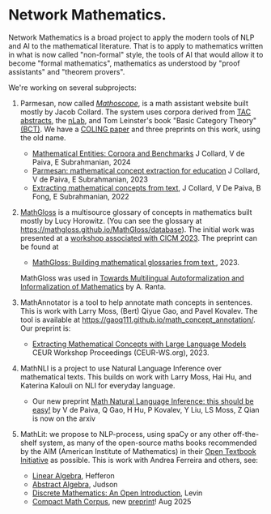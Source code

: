 # Network Mathematics.

Network Mathematics is a broad project to apply the modern tools of NLP and AI to the mathematical literature. That is to apply to mathematics written in what is now called "non-formal"  style, the tools of AI that would allow it to become "formal mathematics", mathematics as understood by "proof assistants" and "theorem provers".

We're working on several subprojects: 

1. Parmesan, now called *[Mathoscope](http://www.jacobcollard.com/mathoscope/)*,  is a math assistant website built mostly by Jacob Collard. 
   The system uses corpora derived from [TAC abstracts](https://github.com/ToposInstitute/tac-corpus), the [nLab](https://github.com/ToposInstitute/nlab-corpus), and Tom Leinster's book "Basic Category Theory" [(BCT)](https://github.com/ToposInstitute/CT-corpus). We have a [COLING paper]() and three preprints on this work, using the old name.
   * [Mathematical Entities: Corpora and Benchmarks](https://arxiv.org/pdf/2406.11577) J Collard, V de Paiva, E Subrahmanian, 2024
   * [Parmesan: mathematical concept extraction for education](https://arxiv.org/pdf/2307.06699) J Collard, V de Paiva, E Subrahmanian, 2023
   * [Extracting mathematical concepts from text](https://arxiv.org/pdf/2208.13830), J Collard, V De Paiva, B Fong, E Subrahmanian, 2022
   
3. [MathGloss](https://mathgloss.github.io/MathGloss/) is a multisource glossary of concepts in mathematics built mostly by Lucy Horowitz. (You can see the glossary at  https://mathgloss.github.io/MathGloss/database).
   The initial work was presented at a [workshop associated with  CICM 2023](https://europroofnet.github.io/cambridge-2023/#horowitz). The preprint can be found at
   * [MathGloss: Building mathematical glossaries from text ](https://arxiv.org/abs/2311.12649), 2023.
  
   MathGloss was used in  [Towards Multilingual Autoformalization and Informalization of Mathematics](https://sltc2024.github.io/abstracts/ranta.pdf) by A. Ranta.

4. MathAnnotator is a tool to help annotate math concepts in sentences. This is work with Larry Moss, (Bert) Qiyue Gao, and Pavel Kovalev.
   The tool is available at https://gaoq111.github.io/math_concept_annotation/.  Our preprint is:
   * [Extracting Mathematical Concepts with Large Language Models](https://arxiv.org/pdf/2309.00642) CEUR Workshop Proceedings (CEUR-WS.org), 2023.
     
6. MathNLI is a project to use Natural Language Inference over mathematical texts. This builds on work with Larry Moss, Hai Hu, and Katerina Kalouli on NLI for everyday language.
   * Our new preprint [Math Natural Language Inference: this should be easy!](https://arxiv.org/pdf/2507.23063) by V de Paiva, Q Gao, H Hu, P Kovalev, Y Liu, LS Moss, Z Qian is now on the arxiv
   
7. MathLit: we propose to NLP-process, using spaCy or any other off-the-shelf system, as many of the open-source maths books recommended by the AIM (American Institute of Mathematics)  in their [Open Textbook Initiative](https://textbooks.aimath.org/) as possible. This is work with Andrea Ferreira and others, see:
   *  [Linear Algebra](https://github.com/andreago9/MathCorpus-LAHefferonPDF),  Hefferon
   *  [Abstract Algebra](https://github.com/andreago9/MathCorpus-AATA), Judson
   *  [Discrete Mathematics: An Open Introduction](https://github.com/vcvpaiva/DMLevin), Levin
   *  [Compact Math Corpus](https://github.com/andreafer-uni/Compact-Math-Corpus), new [preprint](https://naloma.github.io/2025/papers/paper-5.pdf)! Aug 2025
